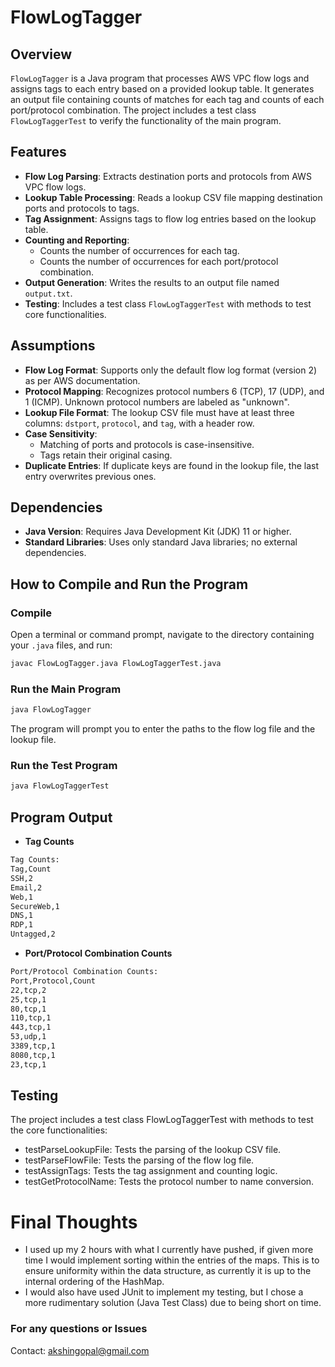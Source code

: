 # FlowLogTagger

## Overview

`FlowLogTagger` is a Java program that processes AWS VPC flow logs and assigns tags to each entry based on a provided lookup table. It generates an output file containing counts of matches for each tag and counts of each port/protocol combination. The project includes a test class `FlowLogTaggerTest` to verify the functionality of the main program.

## Features

- **Flow Log Parsing**: Extracts destination ports and protocols from AWS VPC flow logs.
- **Lookup Table Processing**: Reads a lookup CSV file mapping destination ports and protocols to tags.
- **Tag Assignment**: Assigns tags to flow log entries based on the lookup table.
- **Counting and Reporting**:
  - Counts the number of occurrences for each tag.
  - Counts the number of occurrences for each port/protocol combination.
- **Output Generation**: Writes the results to an output file named `output.txt`.
- **Testing**: Includes a test class `FlowLogTaggerTest` with methods to test core functionalities.

## Assumptions

- **Flow Log Format**: Supports only the default flow log format (version 2) as per AWS documentation.
- **Protocol Mapping**: Recognizes protocol numbers 6 (TCP), 17 (UDP), and 1 (ICMP). Unknown protocol numbers are labeled as "unknown".
- **Lookup File Format**: The lookup CSV file must have at least three columns: `dstport`, `protocol`, and `tag`, with a header row.
- **Case Sensitivity**:
  - Matching of ports and protocols is case-insensitive.
  - Tags retain their original casing.
- **Duplicate Entries**: If duplicate keys are found in the lookup file, the last entry overwrites previous ones.

## Dependencies

- **Java Version**: Requires Java Development Kit (JDK) 11 or higher.
- **Standard Libraries**: Uses only standard Java libraries; no external dependencies.

## How to Compile and Run the Program

### Compile

Open a terminal or command prompt, navigate to the directory containing your `.java` files, and run:

```bash
javac FlowLogTagger.java FlowLogTaggerTest.java
```

### Run the Main Program
```bash
java FlowLogTagger
```
The program will prompt you to enter the paths to the flow log file and the lookup file.

### Run the Test Program
```bash
java FlowLogTaggerTest
```
## Program Output
- **Tag Counts**
```bash
Tag Counts:
Tag,Count
SSH,2
Email,2
Web,1
SecureWeb,1
DNS,1
RDP,1
Untagged,2
```
- **Port/Protocol Combination Counts**
```bash
Port/Protocol Combination Counts:
Port,Protocol,Count
22,tcp,2
25,tcp,1
80,tcp,1
110,tcp,1
443,tcp,1
53,udp,1
3389,tcp,1
8080,tcp,1
23,tcp,1
```

## Testing

The project includes a test class FlowLogTaggerTest with methods to test the core functionalities:
- testParseLookupFile: Tests the parsing of the lookup CSV file.
- testParseFlowFile: Tests the parsing of the flow log file.
- testAssignTags: Tests the tag assignment and counting logic.
- testGetProtocolName: Tests the protocol number to name conversion.
# Final Thoughts
* I used up my 2 hours with what I currently have pushed, if given more time I would implement sorting within the entries of the maps. This is to ensure uniformity within the data structure, as currently it is up to the internal ordering of the HashMap.
* I would also have used JUnit to implement my testing, but I chose a more rudimentary solution (Java Test Class) due to being short on time. 

### For any questions or Issues
Contact: akshingopal@gmail.com
